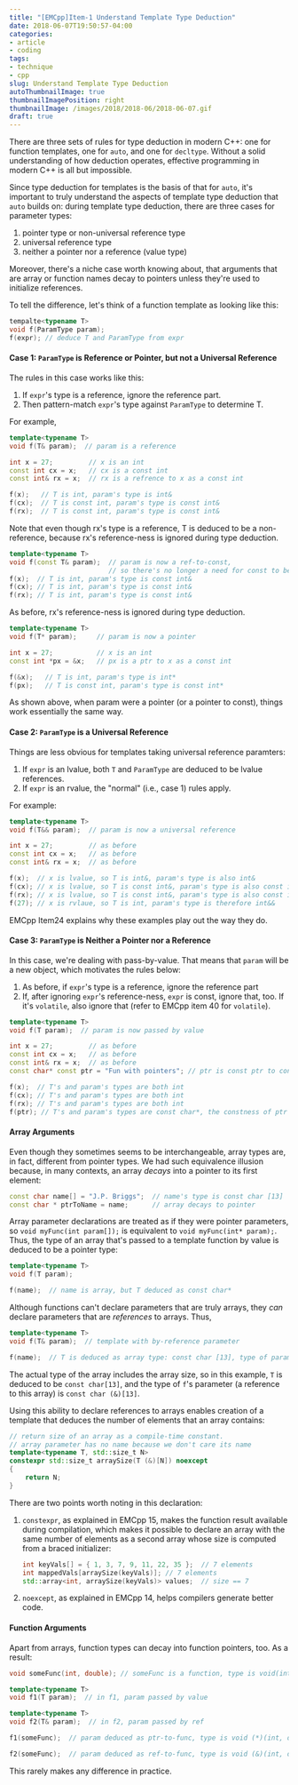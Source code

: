 ```yaml
---
title: "[EMCpp]Item-1 Understand Template Type Deduction"
date: 2018-06-07T19:50:57-04:00
categories:
- article
- coding
tags:
- technique
- cpp
slug: Understand Template Type Deduction
autoThumbnailImage: true
thumbnailImagePosition: right
thumbnailImage: /images/2018/2018-06/2018-06-07.gif
draft: true
---
```


There are three sets of rules for type deduction in modern C++: one for function templates, one for `auto`, and one for `decltype`. Without a solid understanding of how deduction operates, effective programming in modern C++ is all but impossible.
<!--more-->

Since type deduction for templates is the basis of that for `auto`, it's important to truly understand the aspects of template type deduction that `auto` builds on: during template type deduction, there are three cases for parameter types:

1. pointer type or non-universal reference type
2. universal reference type
3. neither a pointer nor a reference (value type)

Moreover, there's a niche case worth knowing about, that arguments that are array or function names decay to pointers unless they're used to initialize references.

To tell the difference, let's think of a function template as looking like this:

```cpp
tempalte<typename T>
void f(ParamType param);
f(expr); // deduce T and ParamType from expr
```

#### Case 1: `ParamType` is Reference or Pointer, but not a Universal Reference

The rules in this case works like this:

1. If `expr`'s type is a reference, ignore the reference part.
2. Then pattern-match `expr`'s type against `ParamType` to determine T.

For example,

```cpp
template<typename T>
void f(T& param);  // param is a reference

int x = 27;         // x is an int
const int cx = x;   // cx is a const int
const int& rx = x;  // rx is a refrence to x as a const int

f(x);   // T is int, param's type is int&
f(cx);  // T is const int, param's type is const int&
f(rx);  // T is const int, param's type is const int&
```

Note that even though rx's type is a reference, T is deduced to be a non-reference, because rx's reference-ness is ignored during type deduction.

```cpp
template<typename T>
void f(const T& param);  // param is now a ref-to-const, 
                         // so there's no longer a need for const to be deduced as part of T
f(x);  // T is int, param's type is const int&
f(cx); // T is int, param's type is const int&
f(rx); // T is int, param's type is const int&
```

As before, rx's reference-ness is ignored during type deduction.

```cpp
template<typename T>
void f(T* param);     // param is now a pointer

int x = 27;           // x is an int
const int *px = &x;   // px is a ptr to x as a const int

f(&x);   // T is int, param's type is int*
f(px);   // T is const int, param's type is const int*
```

As shown above, when param were a pointer (or a pointer to const), things work essentially the same way.

#### Case 2: `ParamType` is a Universal Reference

Things are less obvious for templates taking universal reference paramters:

1. If `expr` is an lvalue, both `T` and `ParamType` are deduced to be lvalue references.
2. If `expr` is an rvalue, the "normal" (i.e., case 1) rules apply.

For example:

```cpp
template<typename T>
void f(T&& param);  // param is now a universal reference

int x = 27;         // as before
const int cx = x;   // as before
const int& rx = x;  // as before

f(x);  // x is lvalue, so T is int&, param's type is also int&
f(cx); // x is lvalue, so T is const int&, param's type is also const int&
f(rx); // x is lvalue, so T is const int&, param's type is also const int&
f(27); // x is rvlaue, so T is int, param's type is therefore int&&
```

EMCpp Item24 explains why these examples play out the way they do.

#### Case 3: `ParamType` is Neither a Pointer nor a Reference

In this case, we're dealing with pass-by-value. That means that `param` will be a new object, which motivates the rules below:

1. As before, if `expr`'s type is a reference, ignore the reference part
2. If, after ignoring `expr`'s reference-ness, `expr` is const, ignore that, too. If it's `volatile`, also ignore that (refer to EMCpp item 40 for `volatile`).

```cpp
template<typename T>
void f(T param);  // param is now passed by value

int x = 27;         // as before
const int cx = x;   // as before
const int& rx = x;  // as before
const char* const ptr = "Fun with pointers"; // ptr is const ptr to const obj.

f(x);  // T's and param's types are both int
f(cx); // T's and param's types are both int
f(rx); // T's and param's types are both int
f(ptr); // T's and param's types are const char*, the constness of ptr is ignored.
```

#### Array Arguments

Even though they sometimes seems to be interchangeable, array types are, in fact, different from pointer types. We had such equivalence illusion because, in many contexts, an array _decays_ into a pointer to its first element:

```cpp
const char name[] = "J.P. Briggs";  // name's type is const char [13]
const char * ptrToName = name;      // array decays to pointer
```

Array parameter declarations are treated as if they were pointer parameters, so `void myFunc(int param[]);` is equivalent to `void myFunc(int* param);`. Thus, the type of an array that's passed to a template function by value is deduced to be a pointer type:

```cpp
template<typename T>
void f(T param);

f(name);  // name is array, but T deduced as const char*
```

Although functions can't declare parameters that are truly arrays, they _can_ declare parameters that are _references_ to arrays. Thus,

```cpp
template<typename T>
void f(T& param);  // template with by-reference parameter

f(name);  // T is deduced as array type: const char [13], type of param is const char (&)[13]
```

The actual type of the array includes the array size, so in this example, `T` is deduced to be `const char[13]`, and the type of `f`'s parameter (a reference to this array) is `const char (&)[13]`.

Using this ability to declare references to arrays enables creation of a template that deduces the number of elements that an array contains:

```cpp
// return size of an array as a compile-time constant.
// array parameter has no name because we don't care its name
template<typename T, std::size_t N>
constexpr std::size_t arraySize(T (&)[N]) noexcept
{
    return N;
}
```

There are two points worth noting in this declaration:

1. `constexpr`, as explained in EMCpp 15, makes the function result available during compilation, which makes it possible to declare an array with the same number of elements as a second array whose size is computed from a braced initializer:
    ```cpp
    int keyVals[] = { 1, 3, 7, 9, 11, 22, 35 };  // 7 elements
    int mappedVals[arraySize(keyVals)]; // 7 elements
    std::array<int, arraySize(keyVals)> values;  // size == 7
    ```
2. `noexcept`, as explained in EMCpp 14, helps compilers generate better code.

#### Function Arguments

Apart from arrays, function types can decay into function pointers, too. As a result:

```cpp
void someFunc(int, double); // someFunc is a function, type is void(int, double)

template<typename T>
void f1(T param);  // in f1, param passed by value

template<typename T>
void f2(T& param);  // in f2, param passed by ref

f1(someFunc);  // param deduced as ptr-to-func, type is void (*)(int, double)

f2(someFunc);  // param deduced as ref-to-func, type is void (&)(int, double)
```

This rarely makes any difference in practice.